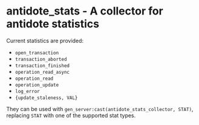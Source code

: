 antidote_stats - A collector for antidote statistics
=====

Current statistics are provided:

* `open_transaction`
* `transaction_aborted`
* `transaction_finished`
* `operation_read_async`
* `operation_read`
* `operation_update`
* `log_error`
* `{update_staleness, VAL}`



They can be used with `gen_server:cast(antidote_stats_collector, STAT)`, 
replacing `STAT` with one of the supported stat types.
